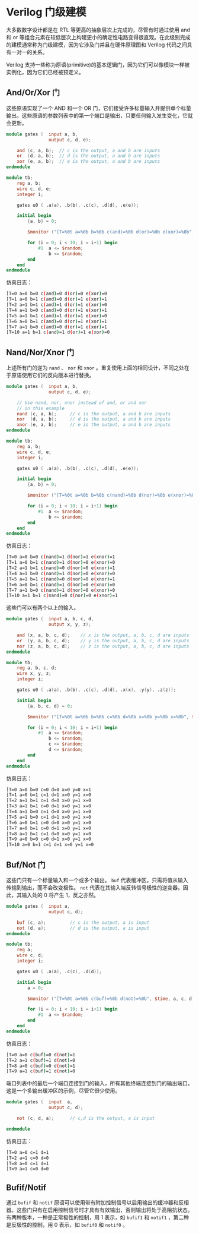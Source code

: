 # Verilog 门级建模

大多数数字设计都是在 RTL 等更高的抽象层次上完成的，尽管有时通过使用 and 和 or 等​​组合元素在较低层次上构建更小的确定性电路变得很直观。在此级别完成的建模通常称为门级建模，因为它涉及门并且在硬件原理图和 Verilog 代码之间具有一对一的关系。

Verilog 支持一些称为原语(primitive)的基本逻辑门，因为它们可以像模块一样被实例化，因为它们已经被预定义。

## And/Or/Xor 门

这些原语实现了一个 AND 和一个 OR 门，它们接受许多标量输入并提供单个标量输出。这些原语的参数列表中的第一个端口是输出，只要任何输入发生变化，它就会更新。

```verilog
module gates (	input a, b,
				output c, d, e);

	and (c, a, b); 	// c is the output, a and b are inputs
	or  (d, a, b);	// d is the output, a and b are inputs
	xor (e, a, b); 	// e is the output, a and b are inputs
endmodule
```

```verilog
module tb;
	reg a, b;
	wire c, d, e;
	integer i;

	gates u0 ( .a(a), .b(b), .c(c), .d(d), .e(e));

	initial begin
		{a, b} = 0;

        $monitor ("[T=%0t a=%0b b=%0b c(and)=%0b d(or)=%0b e(xor)=%0b", $time, a, b, c, d, e);

		for (i = 0; i < 10; i = i+1) begin
			#1 	a <= $random;
				b <= $random;
		end
	end
endmodule
```

仿真日志：

```bash
[T=0 a=0 b=0 c(and)=0 d(or)=0 e(xor)=0
[T=1 a=0 b=1 c(and)=0 d(or)=1 e(xor)=1
[T=2 a=1 b=1 c(and)=1 d(or)=1 e(xor)=0
[T=4 a=1 b=0 c(and)=0 d(or)=1 e(xor)=1
[T=5 a=1 b=1 c(and)=1 d(or)=1 e(xor)=0
[T=6 a=0 b=1 c(and)=0 d(or)=1 e(xor)=1
[T=7 a=1 b=0 c(and)=0 d(or)=1 e(xor)=1
[T=10 a=1 b=1 c(and)=1 d(or)=1 e(xor)=0
```

## Nand/Nor/Xnor 门

上述所有门的逆为 `nand` 、 `nor` 和 `xnor` 。重复使用上面的相同设计，不同之处在于原语使用它们的反向版本进行替换。

```verilog
module gates (	input a, b,
				output c, d, e);

	// Use nand, nor, xnor instead of and, or and xor
	// in this example
	nand (c, a, b); 	// c is the output, a and b are inputs
	nor  (d, a, b);		// d is the output, a and b are inputs
	xnor (e, a, b); 	// e is the output, a and b are inputs
endmodule
```

```verilog
module tb;
	reg a, b;
	wire c, d, e;
	integer i;

	gates u0 ( .a(a), .b(b), .c(c), .d(d), .e(e));

	initial begin
		{a, b} = 0;

        $monitor ("[T=%0t a=%0b b=%0b c(nand)=%0b d(nor)=%0b e(xnor)=%0b", $time, a, b, c, d, e);

		for (i = 0; i < 10; i = i+1) begin
			#1 	a <= $random;
				b <= $random;
		end
	end
endmodule
```

仿真日志：

```bash
[T=0 a=0 b=0 c(nand)=1 d(nor)=1 e(xnor)=1
[T=1 a=0 b=1 c(nand)=1 d(nor)=0 e(xnor)=0
[T=2 a=1 b=1 c(nand)=0 d(nor)=0 e(xnor)=1
[T=4 a=1 b=0 c(nand)=1 d(nor)=0 e(xnor)=0
[T=5 a=1 b=1 c(nand)=0 d(nor)=0 e(xnor)=1
[T=6 a=0 b=1 c(nand)=1 d(nor)=0 e(xnor)=0
[T=7 a=1 b=0 c(nand)=1 d(nor)=0 e(xnor)=0
[T=10 a=1 b=1 c(nand)=0 d(nor)=0 e(xnor)=1
```

这些门可以有两个以上的输入。

```verilog
module gates (	input a, b, c, d,
				output x, y, z);

    and (x, a, b, c, d); 	// x is the output, a, b, c, d are inputs
    or  (y, a, b, c, d);	// y is the output, a, b, c, d are inputs
    nor (z, a, b, c, d); 	// z is the output, a, b, c, d are inputs
endmodule
```

```verilog
module tb;
	reg a, b, c, d;
	wire x, y, z;
	integer i;

    gates u0 ( .a(a), .b(b), .c(c), .d(d), .x(x), .y(y), .z(z));

	initial begin
        {a, b, c, d} = 0;

        $monitor ("[T=%0t a=%0b b=%0b c=%0b d=%0b x=%0b y=%0b x=%0b", $time, a, b, c, d, x, y, z);

		for (i = 0; i < 10; i = i+1) begin
			#1 	a <= $random;
				b <= $random;
          		c <= $random;
          		d <= $random;
		end
	end
endmodule
```

仿真日志：

```bash
[T=0 a=0 b=0 c=0 d=0 x=0 y=0 x=1
[T=1 a=0 b=1 c=1 d=1 x=0 y=1 x=0
[T=2 a=1 b=1 c=1 d=0 x=0 y=1 x=0
[T=3 a=1 b=1 c=0 d=1 x=0 y=1 x=0
[T=4 a=1 b=0 c=1 d=0 x=0 y=1 x=0
[T=5 a=1 b=0 c=1 d=1 x=0 y=1 x=0
[T=6 a=0 b=1 c=0 d=0 x=0 y=1 x=0
[T=7 a=0 b=1 c=0 d=1 x=0 y=1 x=0
[T=8 a=1 b=1 c=1 d=0 x=0 y=1 x=0
[T=9 a=0 b=0 c=0 d=1 x=0 y=1 x=0
[T=10 a=0 b=1 c=1 d=1 x=0 y=1 x=0
```

## Buf/Not 门

这些门只有一个标量输入和一个或多个输出。 `buf` 代表缓冲区，只需将值从输入传输到输出，而不会改变极性。 `not` 代表在其输入端反转信号极性的逆变器。因此，其输入处的 0 将产生 1，反之亦然。

```verilog
module gates (	input a,
				output c, d);

    buf (c, a); 		// c is the output, a is input
    not (d, a);         // d is the output, a is input
endmodule
```

```verilog
module tb;
	reg a;
	wire c, d;
	integer i;

	gates u0 ( .a(a), .c(c), .d(d));

	initial begin
		a = 0;

        $monitor ("[T=%0t a=%0b c(buf)=%0b d(not)=%0b", $time, a, c, d);

		for (i = 0; i < 10; i = i+1) begin
			#1 	a <= $random;
		end
	end
endmodule
```

仿真日志：

```bash
[T=0 a=0 c(buf)=0 d(not)=1
[T=2 a=1 c(buf)=1 d(not)=0
[T=8 a=0 c(buf)=0 d(not)=1
[T=9 a=1 c(buf)=1 d(not)=0
```

端口列表中的最后一个端口连接到门的输入，所有其他终端连接到门的输出端口。这是一个多输出缓冲区的示例，尽管它很少使用。

```verilog
module gates (	input  a,
				output c, d);

    not (c, d, a); 		// c,d is the output, a is input

endmodule
```

仿真日志：

```bash
[T=0 a=0 c=1 d=1
[T=2 a=1 c=0 d=0
[T=8 a=0 c=1 d=1
[T=9 a=1 c=0 d=0
```

## Bufif/Notif

通过 `bufif` 和 `notif` 原语可以使用带有附加控制信号以启用输出的缓冲器和反相器。这些门只有在启用控制信号时才具有有效输出，否则输出将处于高阻抗状态。有两种版本，一种是正常极性的控制，用 1 表示，如 `bufif1` 和 `notif1` ，第二种是反极性的控制，用 0 表示，如 `bufif0` 和 `notif0` 。


